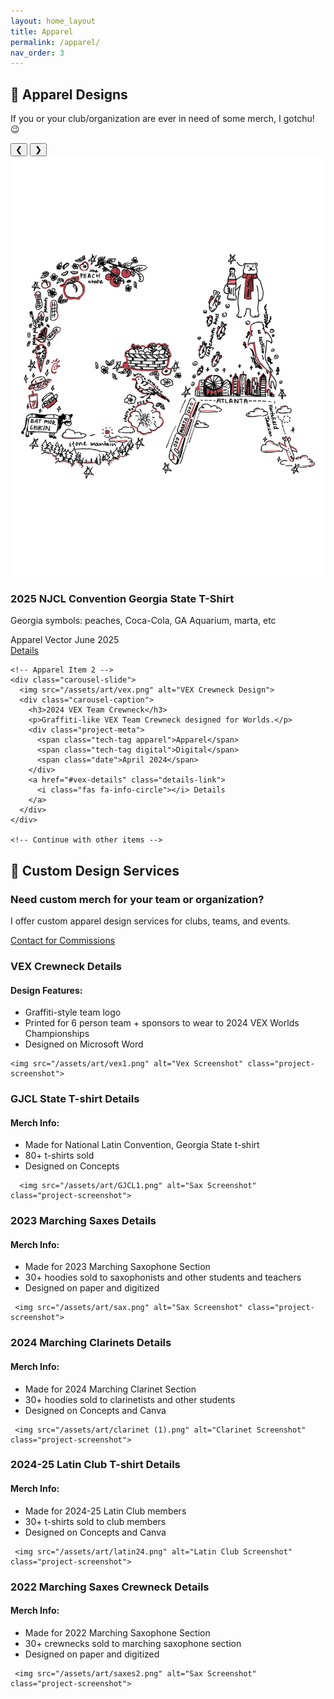 ```yaml
---
layout: home_layout
title: Apparel
permalink: /apparel/
nav_order: 3 
---
```


## 👕 Apparel Designs
<p>If you or your club/organization are ever in need of some merch, I gotchu! 😉</p>

<div class="carousel-container">
  <div class="carousel-nav">
    <button onclick="moveCarousel(-1)">❮</button>
    <button onclick="moveCarousel(1)">❯</button>
  </div>
  <div class="carousel-track">
    <!-- Apparel Item 1 -->
    <div class="carousel-slide">
      <img src="/assets/art/GJCL.png" alt="NJCL Convention 2025">
      <div class="carousel-caption">
        <h3>2025 NJCL Convention Georgia State T-Shirt</h3>
        <p>Georgia symbols: peaches, Coca-Cola, GA Aquarium, marta, etc</p>
        <div class="project-meta">
          <span class="tech-tag apparel">Apparel</span>
          <span class="tech-tag vector">Vector</span>
          <span class="date">June 2025</span>
        </div>
        <a href="#GJCL-details" class="details-link">
          <i class="fas fa-info-circle"></i> Details
        </a>
      </div>
    </div>
    
    <!-- Apparel Item 2 -->
    <div class="carousel-slide">
      <img src="/assets/art/vex.png" alt="VEX Crewneck Design">
      <div class="carousel-caption">
        <h3>2024 VEX Team Crewneck</h3>
        <p>Graffiti-like VEX Team Crewneck designed for Worlds.</p>
        <div class="project-meta">
          <span class="tech-tag apparel">Apparel</span>
          <span class="tech-tag digital">Digital</span>
          <span class="date">April 2024</span>
        </div>
        <a href="#vex-details" class="details-link">
          <i class="fas fa-info-circle"></i> Details
        </a>
      </div>
    </div>
    
    <!-- Continue with other items -->
  </div>
</div>


## 🎨 Custom Design Services

<div class="store-cta">
  <h3>Need custom merch for your team or organization?</h3>
  <p>I offer custom apparel design services for clubs, teams, and events.</p>
  <a href="mailto:rileys435123@gmail.com" class="store-button">
    <i class="fas fa-envelope"></i> Contact for Commissions
  </a>
</div>



<!-- Details Sections -->
<div id="vex-details" class="project-details">
  <h3>VEX Crewneck Details</h3>
  <div class="details-content">
    <h4>Design Features:</h4>
    <ul>
      <li>Graffiti-style team logo</li>
      <li>Printed for 6 person team + sponsors to wear to 2024 VEX Worlds Championships</li>
      <li>Designed on Microsoft Word</li>
    </ul>
    
    
    <img src="/assets/art/vex1.png" alt="Vex Screenshot" class="project-screenshot">

    
  </div>
</div>

<div id="GJCL-details" class="project-details">
  <h3>GJCL State T-shirt Details</h3>
  <div class="details-content">
    <h4>Merch Info:</h4>
    <ul>
      <li>Made for National Latin Convention, Georgia State t-shirt</li>
      <li>80+ t-shirts sold</li>
      <li>Designed on Concepts</li>
    </ul>
    
    
      <img src="/assets/art/GJCL1.png" alt="Sax Screenshot" class="project-screenshot">
    
  </div>
</div>


<div id="sax-details" class="project-details">
  <h3>2023 Marching Saxes Details</h3>
  <div class="details-content">
    <h4>Merch Info:</h4>
    <ul>
      <li>Made for 2023 Marching Saxophone Section</li>
      <li>30+ hoodies sold to saxophonists and other students and teachers</li>
      <li>Designed on paper and digitized</li>
    </ul>
    
     <img src="/assets/art/sax.png" alt="Sax Screenshot" class="project-screenshot">

  </div>
</div>

<div id="clarinet-details" class="project-details">
  <h3>2024 Marching Clarinets Details</h3>
  <div class="details-content">
    <h4>Merch Info:</h4>
    <ul>
      <li>Made for 2024 Marching Clarinet Section</li>
      <li>30+ hoodies sold to clarinetists and other students</li>
      <li>Designed on Concepts and Canva</li>
    </ul>
    
     <img src="/assets/art/clarinet (1).png" alt="Clarinet Screenshot" class="project-screenshot">

  </div>
</div>

<div id="latin-details" class="project-details">
  <h3>2024-25 Latin Club T-shirt Details</h3>
  <div class="details-content">
    <h4>Merch Info:</h4>
    <ul>
      <li>Made for 2024-25 Latin Club members</li>
      <li>30+ t-shirts sold to club members</li>
      <li>Designed on Concepts and Canva</li>
    </ul>
    
     <img src="/assets/art/latin24.png" alt="Latin Club Screenshot" class="project-screenshot">

  </div>
</div>


<div id="sax2-details" class="project-details">
  <h3>2022 Marching Saxes Crewneck Details</h3>
  <div class="details-content">
    <h4>Merch Info:</h4>
    <ul>
      <li>Made for 2022 Marching Saxophone Section</li>
      <li>30+ crewnecks sold to marching saxophone section</li>
      <li>Designed on paper and digitized</li>
    </ul>
    
     <img src="/assets/art/saxes2.png" alt="Sax Screenshot" class="project-screenshot">

  </div>
</div>
